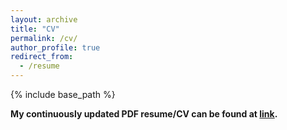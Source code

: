 ```yaml
---
layout: archive
title: "CV"
permalink: /cv/
author_profile: true
redirect_from:
  - /resume
---
```


{% include base_path %}


**My continuously updated PDF resume/CV can be found at [link](https://zhishanq.github.io/DehaiMin_CV1/cv.pdf).**




